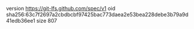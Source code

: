 version https://git-lfs.github.com/spec/v1
oid sha256:63c7f2697a2cbdbcbf97425bac773daea2e53bea228debe3b79a9d41edb36ee1
size 807
